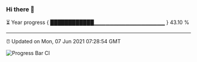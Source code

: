 ### Hi there 👋

⏳ Year progress { ████████████▁▁▁▁▁▁▁▁▁▁▁▁▁▁▁▁▁▁ } 43.10 %

---

⏰ Updated on Mon, 07 Jun 2021 07:28:54 GMT

![Progress Bar CI](https://github.com/liununu/liununu/workflows/Progress%20Bar%20CI/badge.svg)
